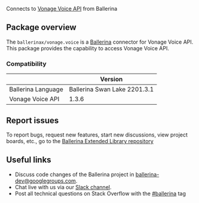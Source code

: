 Connects to [Vonage Voice API](https://nexmo-api-specification.herokuapp.com/api/voice) from Ballerina

## Package overview
The `ballerinax/vonage.voice` is a [Ballerina](https://ballerina.io/) connector for Vonage Voice API.
This package provides the capability to access Vonage Voice API.

### Compatibility
|                               | Version                        |
|-------------------------------|--------------------------------|
| Ballerina Language            | Ballerina Swan Lake 2201.3.1     |
| Vonage Voice API              | 1.3.6                          |

## Report issues
To report bugs, request new features, start new discussions, view project boards, etc., go to the [Ballerina Extended Library repository](https://github.com/ballerina-platform/ballerina-extended-library)

## Useful links
- Discuss code changes of the Ballerina project in [ballerina-dev@googlegroups.com](mailto:ballerina-dev@googlegroups.com).
- Chat live with us via our [Slack channel](https://ballerina.io/community/slack/).
- Post all technical questions on Stack Overflow with the [#ballerina](https://stackoverflow.com/questions/tagged/ballerina) tag
